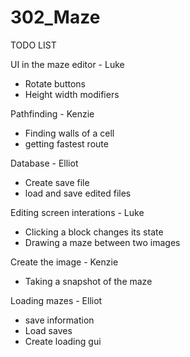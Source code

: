 # 302_Maze

TODO LIST

UI in the maze editor - Luke
- Rotate buttons
- Height width modifiers


Pathfinding - Kenzie
- Finding walls of a cell
- getting fastest route

Database - Elliot
- Create save file
- load and save edited files

Editing screen interations - Luke
- Clicking a block changes its state
- Drawing a maze between two images

Create the image - Kenzie
- Taking a snapshot of the maze

Loading mazes - Elliot
- save information
- Load saves
- Create loading gui
